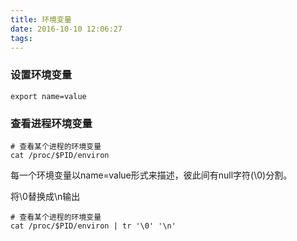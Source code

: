 ```yaml
---
title: 环境变量
date: 2016-10-10 12:06:27
tags: 
---
```

### 设置环境变量
``` shell
export name=value
```

### 查看进程环境变量
``` shell
# 查看某个进程的环境变量
cat /proc/$PID/environ
```
每一个环境变量以name=value形式来描述，彼此间有null字符(\0)分割。

将\0替换成\n输出
``` shell
# 查看某个进程的环境变量
cat /proc/$PID/environ | tr '\0' '\n'
```
